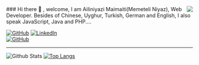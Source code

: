 
<img align="right" src="https://github-readme-stats.vercel.app/api?username=fkcailiniyazi&show_icons=true&icon_color=278ECF&text_color=718096&bg_color=f7f7f7&hide_title=true" />
### Hi there 👋 , welcome, I am Ailiniyazi Maimaiti(Memeteli Niyaz), Web Developer. Besides of Chinese, Uyghur, Turkish, German and English, I also speak JavaScript, Java and PHP....

<a href="https://github.com/fkcailiniyazi"><img src="https://img.shields.io/github/followers/fkcailiniyazi.svg?label=GitHub&style=social" alt="GitHub"></a>
<a href="https://www.linkedin.com/in/ailiniyazi-maimaiti-6b4382190/">
<img src="https://img.shields.io/badge/LinkedIn--_.svg?style=social&logo=linkedin" alt="LinkedIn"></a>	   
<a href="https://github.com/fkcailiniyazi"><img src="https://visitor-badge.glitch.me/badge?page_id=fkcailiniyazi" alt="GitHub"></a>


---

![Github Stats](https://github-readme-stats.vercel.app/api?username=fkcailiniyazi&show_icons=true&title_color=24292e&icon_color=40c463&text_color=24292e&bg_color=fff&count_private=true)
[![Top Langs](https://github-readme-stats.vercel.app/api/top-langs/?username=fkcailiniyazi&layout=compact&exclude_repo=cordova-plugin-image-picker,searchable-symmetric-encryption,eight-hundred,vue2-webpack2-starter,vue-ts-starter,threejs-vr-example,awesome-vue-toast,hunt-mint-ui,vue-xpack-starter,node-static-server,M2Table,SAjax,dotFiles)](https://github.com/anuraghazra/github-readme-stats)






